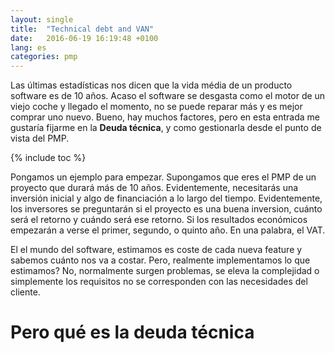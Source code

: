```yaml
---
layout: single
title:  "Technical debt and VAN"
date:   2016-06-19 16:19:48 +0100
lang: es
categories: pmp 
---
```

Las últimas estadísticas nos dicen que la vida média de un producto software es de 10 años. Acaso el software se desgasta como el motor de un viejo coche y llegado el momento, no se puede reparar más y es mejor comprar uno nuevo. 
Bueno, hay muchos factores, pero en esta entrada me gustaría fijarme en la **Deuda técnica**, y como gestionarla desde el punto de vista del PMP.

{% include toc %}

Pongamos un ejemplo para empezar. Supongamos que eres el PMP de un proyecto que durará más de 10 años. Evidentemente, necesitarás una inversión inicial y algo de financiación a lo largo del tiempo. Evidentemente, los inversores se preguntarán si el proyecto es una buena inversion, cuánto será el retorno y cuándo será ese retorno. Si los resultados económicos empezarán a verse el primer, segundo, o quinto año. En una palabra, el VAT.

El el mundo del software, estimamos es coste de cada nueva feature y sabemos cuánto nos va a costar. Pero, realmente implementamos lo que estimamos? No, normalmente surgen problemas, se eleva la complejidad o simplemente los requisitos no se corresponden con las necesidades del cliente.



 
# Pero qué es la deuda técnica #

# 
